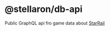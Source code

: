 # @stellaron/db-api

Public GraphQL api fro game data about [StarRail](https://hsr.hoyoverse.com/fr-fr/)
